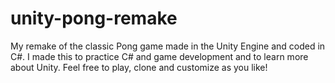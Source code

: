 # unity-pong-remake
 My remake of the classic Pong game made in the Unity Engine and coded in C#.  I made this to practice C# and game development and to learn more about Unity. Feel free to play, clone and customize as you like!
